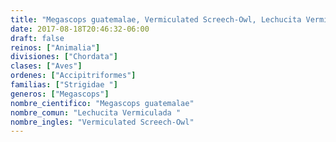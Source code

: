 ```yaml
---
title: "Megascops guatemalae, Vermiculated Screech-Owl, Lechucita Vermiculada "
date: 2017-08-18T20:46:32-06:00
draft: false
reinos: ["Animalia"]
divisiones: ["Chordata"]
clases: ["Aves"]
ordenes: ["Accipitriformes"]
familias: ["Strigidae "]
generos: ["Megascops"]
nombre_cientifico: "Megascops guatemalae"
nombre_comun: "Lechucita Vermiculada "
nombre_ingles: "Vermiculated Screech-Owl"
---
```

